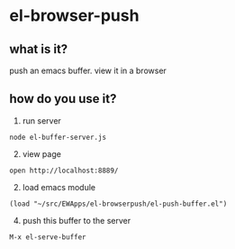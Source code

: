 # el-browser-push

## what is it?
push an emacs buffer.
view it in a browser

## how do you use it?
1. run server
```
node el-buffer-server.js
```
2. view page
```
open http://localhost:8889/
```
2. load emacs module
```
(load "~/src/EWApps/el-browserpush/el-push-buffer.el")
```
4. push this buffer to the server
```
M-x el-serve-buffer
```




